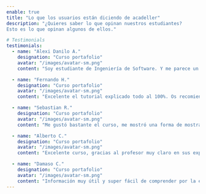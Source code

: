```yaml
---
enable: true
title: "Lo que los usuarios están diciendo de acadeller"
description: "¿Quieres saber lo que opinan nuestros estudiantes?
Esto es lo que opinan algunos de ellos."

# Testimonials
testimonials:
  - name: "Alexi Danilo A."
    designation: "Curso portafolio"
    avatar: "/images/avatar-sm.png"
    content: "Soy estudiante de Ingeniería de Software. Y me parece un buen proyecto para iniciar e ir orientando a quienes quieren aprender."

  - name: "Fernando H."
    designation: "Curso portafolio"
    avatar: "/images/avatar-sm.png"
    content: "Excelente el tutorial explicado todo al 100%. Os recomiendo encarecidamente a todos a inscribirse al curso."

  - name: "Sebastian R."
    designation: "Curso portafolio"
    avatar: "/images/avatar-sm.png"
    content: "Me gustó bastante el curso, me mostró una forma de mostrar mi trabajo que no conocía, 100% recomendado."

  - name: "Alberto C."
    designation: "Curso portafolio"
    avatar: "/images/avatar-sm.png"
    content: "Excelente curso, gracias al profesor muy claro en sus explicaciones, aprendí muchas cosas. Felicitaciones."

  - name: "Damaso C."
    designation: "Curso portafolio"
    avatar: "/images/avatar-sm.png"
    content: "Información muy útil y super fácil de comprender por la excelente forma de explicar del profesor."
---
```

